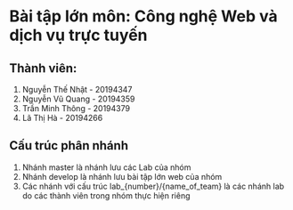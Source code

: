# Bài tập lớn môn: Công nghệ Web và dịch vụ trực tuyến
## Thành viên:
1. Nguyễn Thế Nhật - 20194347
2. Nguyễn Vũ Quang - 20194359
3. Trần Minh Thông - 20194379
4. Lã Thị Hà - 20194266

## Cấu trúc phân nhánh
1. Nhánh master là nhánh lưu các Lab của nhóm
2. Nhánh develop là nhánh lưu bài tập lớn web của nhóm
3. Các nhánh với cấu trúc lab_{number}/{name_of_team} là các nhánh lab do các thành viên trong nhóm thực hiện riêng
